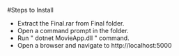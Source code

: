 #Steps to Install
- Extract the Final.rar from Final folder.
- Open a command prompt in the folder.
- Run " dotnet MovieApp.dll " command. 
- Open a browser and navigate to http://localhost:5000
